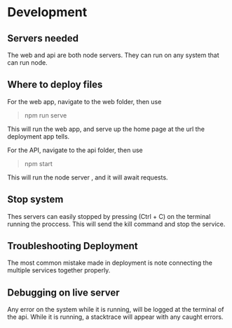 # Development
## Servers needed
The web and api are both node servers. They can run on any system that can run node. 

## Where to deploy files
For the web app, navigate to the web folder, then use <br>
>npm run serve<br>

This will run the web app, and serve up the home page at the url the deployment app tells.

For the API, navigate to the api folder, then use <br>
>npm start<br>

This will run the node server , and it will await requests.


## Stop system
Thes servers can easily stopped by pressing (Ctrl + C) on the terminal running the proccess. This will send the kill command and stop the service.

## Troubleshooting Deployment
The most common mistake made in deployment is note connecting the multiple services together properly. 

## Debugging on live server
Any error on the system while it is running, will be logged at the terminal of the api. While it is running, a stacktrace will appear with any caught errors.